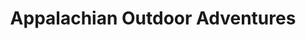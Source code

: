 ---
title: "Appalachian Outdoor Adventures"
url: /luray/appalachian-outdoor-adventures/
shop: Outdoor
---